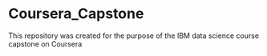 # Coursera_Capstone
This repository was created for the purpose of the IBM data science course capstone on Coursera

